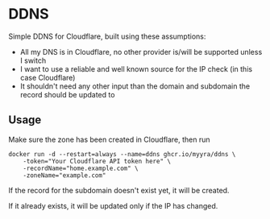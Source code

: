 # DDNS

Simple DDNS for Cloudflare, built using these assumptions:
- All my DNS is in Cloudflare, no other provider is/will be supported unless I switch
- I want to use a reliable and well known source for the IP check (in this case Cloudflare)
- It shouldn't need any other input than the domain and subdomain the record should be updated to

## Usage

Make sure the zone has been created in Cloudflare, then run

``` shell
docker run -d --restart=always --name=ddns ghcr.io/myyra/ddns \
    -token="Your Cloudflare API token here" \
    -recordName="home.example.com" \
    -zoneName="example.com"
```

If the record for the subdomain doesn't exist yet, it will be created.

If it already exists, it will be updated only if the IP has changed.
